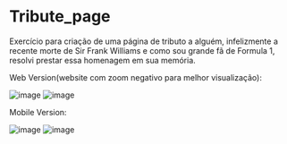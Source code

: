 # Tribute_page

Exercício para criação de uma página de tributo a alguém, infelizmente a recente morte de Sir Frank Williams e como sou grande fã de Formula 1, resolvi prestar essa homenagem em sua memória.



Web Version(website com zoom negativo para melhor visualização):



![image](https://user-images.githubusercontent.com/43038221/144117994-902d11a1-f485-4266-b210-6fd91e95ded7.png)
![image](https://user-images.githubusercontent.com/43038221/144118072-f505b862-7a16-426d-87fa-3c5f50cbd1ed.png)










Mobile Version:



![image](https://user-images.githubusercontent.com/43038221/144118243-a10f85e9-1242-4c33-a604-69e2ec5e2ec4.png)
![image](https://user-images.githubusercontent.com/43038221/144118314-2e4db216-0640-4860-801f-0ad60d001a6c.png)
